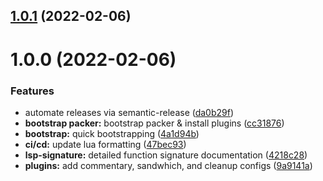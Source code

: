 ## [1.0.1](https://github.com/vladdoster/neovim-configuration/compare/v1.0.0...v1.0.1) (2022-02-06)

# 1.0.0 (2022-02-06)


### Features

* automate releases via semantic-release ([da0b29f](https://github.com/vladdoster/neovim-configuration/commit/da0b29fd8dfc91bac2d038cc4975ced99c2db2af))
* **bootstrap packer:** bootstrap packer & install plugins ([cc31876](https://github.com/vladdoster/neovim-configuration/commit/cc318768f72eb10cda9aabe9fc068dcb8ce61d56))
* **bootstrap:** quick bootstrapping ([4a1d94b](https://github.com/vladdoster/neovim-configuration/commit/4a1d94b1468c380d51c21cde24230a481cb3db8a))
* **ci/cd:** update lua formatting ([47bec93](https://github.com/vladdoster/neovim-configuration/commit/47bec93a4ee32fe3c438769c028daccbb293bc57))
* **lsp-signature:** detailed function signature documentation ([4218c28](https://github.com/vladdoster/neovim-configuration/commit/4218c28134a620d04eb4ce2ba85454c3d2abe0c0))
* **plugins:** add commentary, sandwhich, and cleanup configs ([9a9141a](https://github.com/vladdoster/neovim-configuration/commit/9a9141a5961ba0d81b0bf1ea130bd0e8ffdd16e6))
